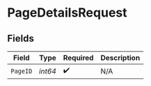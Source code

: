 # PageDetailsRequest


## Fields

| Field              | Type               | Required           | Description        |
| ------------------ | ------------------ | ------------------ | ------------------ |
| `PageID`           | *int64*            | :heavy_check_mark: | N/A                |